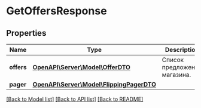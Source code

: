 # GetOffersResponse

## Properties
Name | Type | Description | Notes
------------ | ------------- | ------------- | -------------
**offers** | [**OpenAPI\Server\Model\OfferDTO**](OfferDTO.md) | Список предложений магазина. | 
**pager** | [**OpenAPI\Server\Model\FlippingPagerDTO**](FlippingPagerDTO.md) |  | [optional] 

[[Back to Model list]](../README.md#documentation-for-models) [[Back to API list]](../README.md#documentation-for-api-endpoints) [[Back to README]](../README.md)


